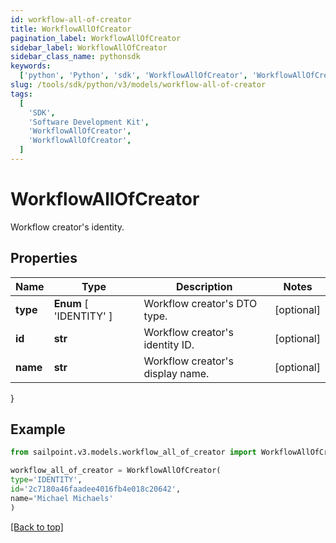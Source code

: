 ```yaml
---
id: workflow-all-of-creator
title: WorkflowAllOfCreator
pagination_label: WorkflowAllOfCreator
sidebar_label: WorkflowAllOfCreator
sidebar_class_name: pythonsdk
keywords:
  ['python', 'Python', 'sdk', 'WorkflowAllOfCreator', 'WorkflowAllOfCreator']
slug: /tools/sdk/python/v3/models/workflow-all-of-creator
tags:
  [
    'SDK',
    'Software Development Kit',
    'WorkflowAllOfCreator',
    'WorkflowAllOfCreator',
  ]
---
```


# WorkflowAllOfCreator

Workflow creator's identity.

## Properties

| Name | Type | Description | Notes |
| --- | --- | --- | --- |
| **type** | **Enum** [ 'IDENTITY' ] | Workflow creator's DTO type. | [optional] |
| **id** | **str** | Workflow creator's identity ID. | [optional] |
| **name** | **str** | Workflow creator's display name. | [optional] |

}

## Example

```python
from sailpoint.v3.models.workflow_all_of_creator import WorkflowAllOfCreator

workflow_all_of_creator = WorkflowAllOfCreator(
type='IDENTITY',
id='2c7180a46faadee4016fb4e018c20642',
name='Michael Michaels'
)

```

[[Back to top]](#)
